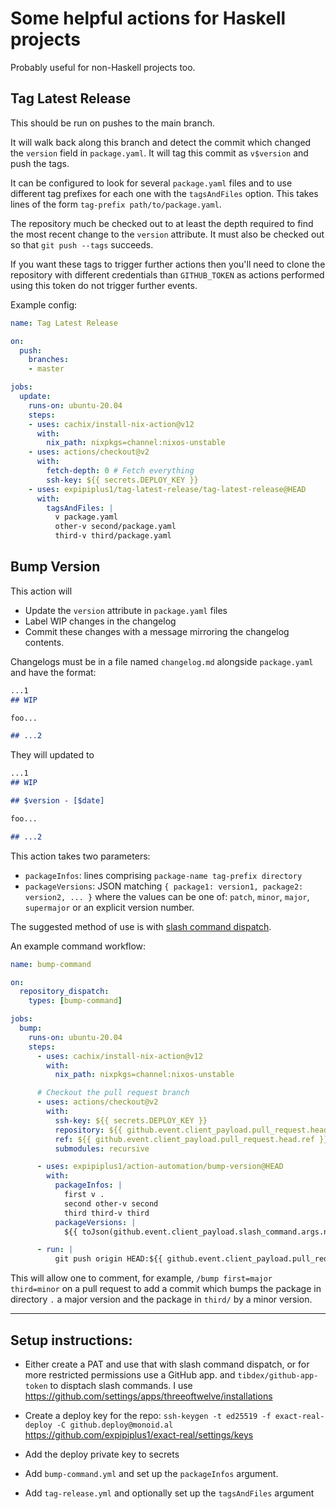 # Some helpful actions for Haskell projects

Probably useful for non-Haskell projects too.

## Tag Latest Release

This should be run on pushes to the main branch.

It will walk back along this branch and detect the commit which changed the
`version` field in `package.yaml`. It will tag this commit as `v$version` and
push the tags.

It can be configured to look for several `package.yaml` files and to use
different tag prefixes for each one with the `tagsAndFiles` option. This takes
lines of the form `tag-prefix path/to/package.yaml`.

The repository much be checked out to at least the depth required to find the
most recent change to the `version` attribute. It must also be checked out so
that `git push --tags` succeeds.

If you want these tags to trigger further actions then you'll need to clone the
repository with different credentials than `GITHUB_TOKEN` as actions performed
using this token do not trigger further events.

Example config:

```yaml
name: Tag Latest Release

on:
  push:
    branches:
    - master

jobs:
  update:
    runs-on: ubuntu-20.04
    steps:
    - uses: cachix/install-nix-action@v12
      with:
        nix_path: nixpkgs=channel:nixos-unstable
    - uses: actions/checkout@v2
      with:
        fetch-depth: 0 # Fetch everything
        ssh-key: ${{ secrets.DEPLOY_KEY }}
    - uses: expipiplus1/tag-latest-release/tag-latest-release@HEAD
      with:
        tagsAndFiles: |
          v package.yaml
          other-v second/package.yaml
          third-v third/package.yaml

```

## Bump Version

This action will

- Update the `version` attribute in `package.yaml` files
- Label WIP changes in the changelog
- Commit these changes with a message mirroring the changelog contents.

Changelogs must be in a file named `changelog.md` alongside `package.yaml` and
have the format:

```markdown
...1
## WIP

foo...

## ...2
```

They will updated to

```markdown
...1
## WIP

## $version - [$date]

foo...

## ...2
```

This action takes two parameters:

- `packageInfos`: lines comprising `package-name tag-prefix directory`
- `packageVersions`: JSON matching `{ package1: version1, package2: version2, ... }`
  where the values can be one of: `patch`, `minor`, `major`, `supermajor` or an
  explicit version number.

The suggested method of use is with [slash command
dispatch](https://github.com/marketplace/actions/slash-command-dispatch).

An example command workflow:

```yaml
name: bump-command

on:
  repository_dispatch:
    types: [bump-command]

jobs:
  bump:
    runs-on: ubuntu-20.04
    steps:
      - uses: cachix/install-nix-action@v12
        with:
          nix_path: nixpkgs=channel:nixos-unstable

      # Checkout the pull request branch
      - uses: actions/checkout@v2
        with:
          ssh-key: ${{ secrets.DEPLOY_KEY }}
          repository: ${{ github.event.client_payload.pull_request.head.repo.full_name }}
          ref: ${{ github.event.client_payload.pull_request.head.ref }}
          submodules: recursive

      - uses: expipiplus1/action-automation/bump-version@HEAD
        with:
          packageInfos: |
            first v .
            second other-v second
            third third-v third
          packageVersions: |
            ${{ toJson(github.event.client_payload.slash_command.args.named) }}

      - run: |
          git push origin HEAD:${{ github.event.client_payload.pull_request.head.ref }}
```

This will allow one to comment, for example, `/bump first=major third=minor` on
a pull request to add a commit which bumps the package in directory `.` a major
version and the package in `third/` by a minor version.

-----------

## Setup instructions:

- Either create a PAT and use that with slash command dispatch, or for more
  restricted permissions use a GitHub app. and `tibdex/github-app-token` to
  disptach slash commands. I use
  https://github.com/settings/apps/threeoftwelve/installations

- Create a deploy key for the repo:
  `ssh-keygen -t ed25519 -f exact-real-deploy -C github.deploy@monoid.al`
  https://github.com/expipiplus1/exact-real/settings/keys

- Add the deploy private key to secrets

- Add `bump-command.yml` and set up the `packageInfos` argument.

- Add `tag-release.yml` and optionally set up the `tagsAndFiles` argument
